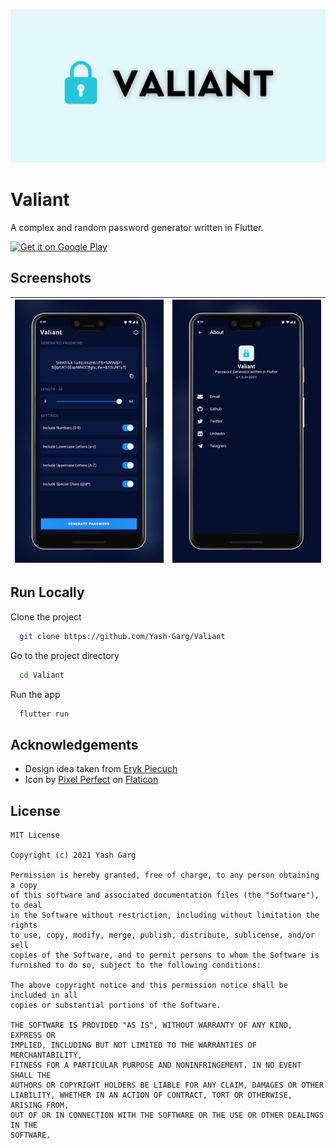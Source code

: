 ![Logo](https://raw.githubusercontent.com/Yash-Garg/Valiant/dev/assets/header.png)

# Valiant

A complex and random password generator written in Flutter.

<a href="https://play.google.com/store/apps/details?id=com.yashgarg.valiant">
  <img src="https://play.google.com/intl/en_us/badges/static/images/badges/en_badge_web_generic.png" 
       alt="Get it on Google Play"
       height="80" />
</a>

## Screenshots

| ![screen 1](https://raw.githubusercontent.com/Yash-Garg/Valiant/dev/assets/screen-1.png) | ![screen 2](https://raw.githubusercontent.com/Yash-Garg/Valiant/dev/assets/screen-2.png) |
| :--------------------------------------------------------------------------------------: | :--------------------------------------------------------------------------------------: |

## Run Locally

Clone the project

```bash
  git clone https://github.com/Yash-Garg/Valiant
```

Go to the project directory

```bash
  cd Valiant
```

Run the app

```bash
  flutter run
```

## Acknowledgements

- Design idea taken from [Eryk Piecuch](https://dribbble.com/shots/5900275-Password-Manager-App-Generate-Password-Settings)
- Icon by [Pixel Perfect](https://www.flaticon.com/authors/pixel-perfect) on [Flaticon](https://flaticon.com/)

## License

```
MIT License

Copyright (c) 2021 Yash Garg

Permission is hereby granted, free of charge, to any person obtaining a copy
of this software and associated documentation files (the "Software"), to deal
in the Software without restriction, including without limitation the rights
to use, copy, modify, merge, publish, distribute, sublicense, and/or sell
copies of the Software, and to permit persons to whom the Software is
furnished to do so, subject to the following conditions:

The above copyright notice and this permission notice shall be included in all
copies or substantial portions of the Software.

THE SOFTWARE IS PROVIDED "AS IS", WITHOUT WARRANTY OF ANY KIND, EXPRESS OR
IMPLIED, INCLUDING BUT NOT LIMITED TO THE WARRANTIES OF MERCHANTABILITY,
FITNESS FOR A PARTICULAR PURPOSE AND NONINFRINGEMENT. IN NO EVENT SHALL THE
AUTHORS OR COPYRIGHT HOLDERS BE LIABLE FOR ANY CLAIM, DAMAGES OR OTHER
LIABILITY, WHETHER IN AN ACTION OF CONTRACT, TORT OR OTHERWISE, ARISING FROM,
OUT OF OR IN CONNECTION WITH THE SOFTWARE OR THE USE OR OTHER DEALINGS IN THE
SOFTWARE.
```
